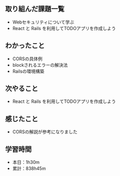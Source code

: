 ## 取り組んだ課題一覧
- Webセキュリティについて学ぶ
- React と Rails を利用してTODOアプリを作成しよう
## わかったこと
- CORSの具体例
- blockされるエラーの解決法
- Railsの環境構築
## 次やること
- React と Rails を利用してTODOアプリを作成しよう
## 感じたこと
- CORSの解説が参考になりました
## 学習時間
- 本日：1h30m
- 累計：838h45m
